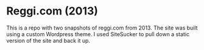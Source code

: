 # Reggi.com (2013)

This is a repo with two snapshots of reggi.com from 2013. The site was built using a custom Wordpress theme. I used SiteSucker to pull down a static version of the site and back it up. 
